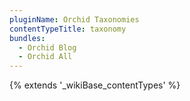 ```yaml
---
pluginName: Orchid Taxonomies
contentTypeTitle: taxonomy
bundles:
  - Orchid Blog
  - Orchid All
---
```


{% extends '_wikiBase_contentTypes' %}
